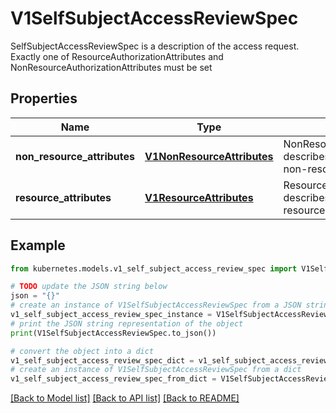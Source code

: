 # V1SelfSubjectAccessReviewSpec

SelfSubjectAccessReviewSpec is a description of the access request.  Exactly one of ResourceAuthorizationAttributes and NonResourceAuthorizationAttributes must be set

## Properties

Name | Type | Description | Notes
------------ | ------------- | ------------- | -------------
**non_resource_attributes** | [**V1NonResourceAttributes**](V1NonResourceAttributes.md) | NonResourceAttributes describes information for a non-resource access request | [optional] 
**resource_attributes** | [**V1ResourceAttributes**](V1ResourceAttributes.md) | ResourceAuthorizationAttributes describes information for a resource access request | [optional] 

## Example

```python
from kubernetes.models.v1_self_subject_access_review_spec import V1SelfSubjectAccessReviewSpec

# TODO update the JSON string below
json = "{}"
# create an instance of V1SelfSubjectAccessReviewSpec from a JSON string
v1_self_subject_access_review_spec_instance = V1SelfSubjectAccessReviewSpec.from_json(json)
# print the JSON string representation of the object
print(V1SelfSubjectAccessReviewSpec.to_json())

# convert the object into a dict
v1_self_subject_access_review_spec_dict = v1_self_subject_access_review_spec_instance.to_dict()
# create an instance of V1SelfSubjectAccessReviewSpec from a dict
v1_self_subject_access_review_spec_from_dict = V1SelfSubjectAccessReviewSpec.from_dict(v1_self_subject_access_review_spec_dict)
```
[[Back to Model list]](../README.md#documentation-for-models) [[Back to API list]](../README.md#documentation-for-api-endpoints) [[Back to README]](../README.md)


